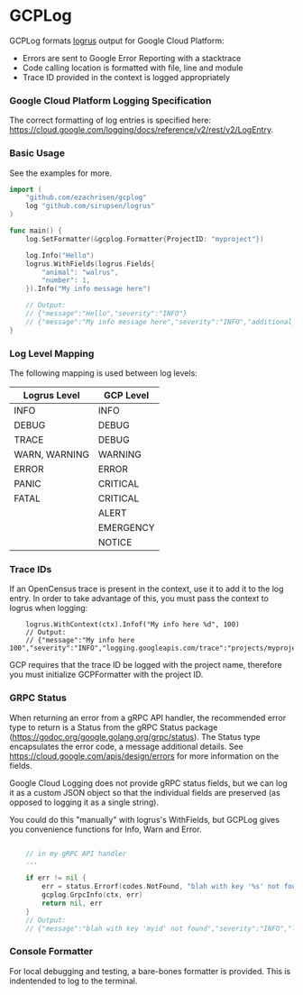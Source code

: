 # GCPLog

GCPLog formats [logrus](https://github.com/sirupsen/logrus) output for Google Cloud Platform:
- Errors are sent to Google Error Reporting with a stacktrace
- Code calling location is formatted with file, line and module
- Trace ID provided in the context is logged appropriately

### Google Cloud Platform Logging Specification
The correct formatting of log entries is specified here: https://cloud.google.com/logging/docs/reference/v2/rest/v2/LogEntry.


### Basic Usage

See the examples for more.

```go 
import (
	"github.com/ezachrisen/gcplog"
	log "github.com/sirupsen/logrus"
)

func main() {
	log.SetFormatter(&gcplog.Formatter{ProjectID: "myproject"})

	log.Info("Hello")
	logrus.WithFields(logrus.Fields{
		"animal": "walrus",
		"number": 1,
	}).Info("My info message here")

	// Output:
	// {"message":"Hello","severity":"INFO"}
	// {"message":"My info message here","severity":"INFO","additional_info":{"animal":"walrus","number":1}}
}
```


### Log Level Mapping

The following mapping is used between log levels:

| Logrus Level | GCP Level |
| --- | --- |
| INFO | INFO |
| DEBUG | DEBUG |
| TRACE | DEBUG |
| WARN, WARNING | WARNING |
| ERROR | ERROR |
| PANIC | CRITICAL |
| FATAL | CRITICAL |
|  | ALERT |
|  | EMERGENCY |
|  | NOTICE |

### Trace IDs

If an OpenCensus trace is present in the context, use it to add it to the log entry. In order to take advantage of this, you must pass the context to logrus when logging:

```
	logrus.WithContext(ctx).Infof("My info here %d", 100)
	// Output:
	// {"message":"My info here 100","severity":"INFO","logging.googleapis.com/trace":"projects/myproject/traces/31323334353637383961626364656667"}
```

GCP requires that the trace ID be logged with the project name, therefore you must initialize GCPFormatter with the project ID. 


### GRPC Status
When returning an error from a gRPC API handler, the recommended error type to return is a Status from the gRPC Status package (https://godoc.org/google.golang.org/grpc/status). The Status type encapsulates the error code, a message additional details. See https://cloud.google.com/apis/design/errors for more information on the fields. 

Google Cloud Logging does not provide gRPC status fields, but we can log it as a custom JSON object so that the individual fields are preserved (as opposed to logging it as a single string). 

You could do this "manually" with logrus's WithFields, but GCPLog gives you convenience functions for Info, Warn and Error. 

```go

	// in my gRPC API handler
	... 

	if err != nil {
		err = status.Errorf(codes.NotFound, "blah with key '%s' not found: %v", "myid", err)
		gcplog.GrpcInfo(ctx, err)
		return nil, err
	}
	// Output:
	// {"message":"blah with key 'myid' not found","severity":"INFO","logging.googleapis.com/trace":"projects/myproject/traces/31323334353637383961626364656667","logging.googleapis.com/sourceLocation":{"file":"example_test.go","line":83,"function":"github.com/ezachrisen/gcplog_test.ExampleGrpcStatusConvenience"},"grpc":{"code":"NotFound","message":"blah with key 'myid' not found"}}

```

### Console Formatter
For local debugging and testing, a bare-bones formatter is provided. This is indentended to log to the terminal. 